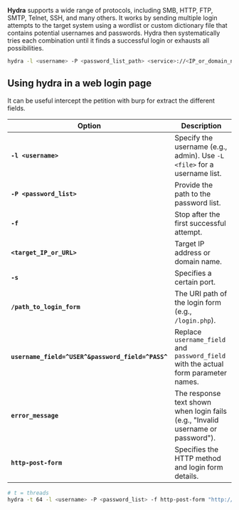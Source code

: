 **Hydra** supports a wide range of protocols, including SMB, HTTP, FTP, SMTP, Telnet, SSH, and many others. It works by sending multiple login attempts to the target system using a wordlist or custom dictionary file that contains potential usernames and passwords. Hydra then systematically tries each combination until it finds a successful login or exhausts all possibilities.

```bash
hydra -l <username> -P <password_list_path> <service>://<IP_or_domain_name> 
```

## Using hydra in a web login page
It can be useful intercept the petition with burp for extract the different fields. 

| Option                                            | Description                                                                         |
| ------------------------------------------------- | ----------------------------------------------------------------------------------- |
| **`-l <username>`**                               | Specify the username (e.g., admin). Use `-L <file>` for a username list.            |
| **`-P <password_list>`**                          | Provide the path to the password list.                                              |
| **`-f`**                                          | Stop after the first successful attempt.                                            |
| **`<target_IP_or_URL>`**                          | Target IP address or domain name.                                                   |
| **`-s`**                                          | Specifies a certain port.                                                           |
| **`/path_to_login_form`**                         | The URI path of the login form (e.g., `/login.php`).                                |
| **`username_field=^USER^&password_field=^PASS^`** | Replace `username_field` and `password_field` with the actual form parameter names. |
| **`error_message`**                               | The response text shown when login fails (e.g., "Invalid username or password").    |
| **`http-post-form`**                              | Specifies the HTTP method and login form details.                                   |


```bash
# t = threads
hydra -t 64 -l <username> -P <password_list> -f http-post-form "http://<target-ip-or-url>/<path_to_login_form>:<username_field>=^USER^&<password_field>=^PASS^:<error_message>"
```
